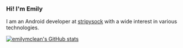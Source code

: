 ### Hi! I'm Emily

I am an Android developer at [stripysock](https://github.com/stripysock) with a wide interest in various technologies.

[![emilymclean's GitHub stats](https://github-readme-stats.vercel.app/api?username=emilymclean&theme=jolly)](https://github.com/anuraghazra/github-readme-stats)
